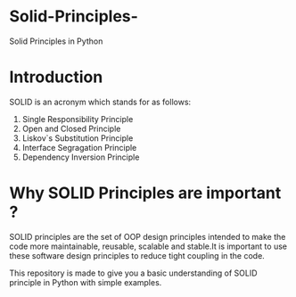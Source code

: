 # Solid-Principles-
Solid Principles in Python


# Introduction

SOLID is an acronym which stands for as follows:

1. Single Responsibility Principle
2. Open and Closed Principle
3. Liskov`s Substitution Principle
4. Interface Segragation Principle
5. Dependency Inversion Principle


# Why SOLID Principles are important ?

SOLID principles are the set of OOP design principles intended to make the code more maintainable, reusable, scalable and stable.It is important to use these software design principles to reduce tight coupling in the code.

This repository is made to give you a basic understanding of SOLID principle in Python with simple examples.
